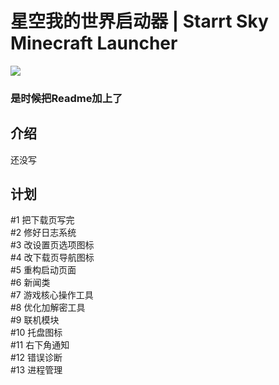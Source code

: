 # 星空我的世界启动器 | Starrt Sky Minecraft Launcher
![](https://picst.sunbangyan.cn/2023/11/12/d8f86f0f95aa8046b1b7cd8000668682.png)
### 是时候把Readme加上了
## 介绍
还没写
## 计划
#1 把下载页写完  
#2 修好日志系统  
#3 改设置页选项图标  
#4 改下载页导航图标  
#5 重构启动页面  
#6 新闻类  
#7 游戏核心操作工具  
#8 优化加解密工具  
#9 联机模块  
#10 托盘图标  
#11 右下角通知  
#12 错误诊断  
#13 进程管理  
